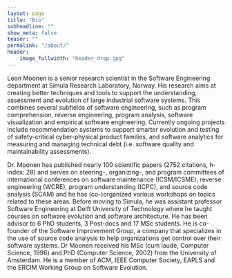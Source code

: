 ```yaml
---
layout: page
title: "Bio"
subheadline: ""
show_meta: false
teaser: ""
permalink: "/about/"
header:
    image_fullwidth: "header_drop.jpg"
---
```


Leon Moonen is a senior research scientist in the Software Engineering department at Simula Research Laboratory, Norway. His research aims at creating better techniques and tools to support the understanding, assessment and evolution of large industrial software systems. This combines several subfields of software engineering, such as program comprehension, reverse engineering, program analysis, software visualization and empirical software engineering. Currently ongoing projects include recommendation systems to support smarter evolution and testing of safety-critical cyber-physical product families, and software analytics for measuring and managing technical debt (i.e. software quality and maintainability assessments).

Dr. Moonen has published nearly 100 scientific papers (2752 citations, h-index: 28) and serves on steering-, organizing-, and program committees of international conferences on software maintenance (ICSM/ICSME), reverse engineering (WCRE), program understanding (ICPC), and source code analysis (SCAM) and he has (co-)organized various workshops on topics related to these areas. Before moving to Simula, he was assistant professor Software Engineering at Delft University of Technology where he taught courses on software evolution and software architecture. He has been advisor to 6 PhD students, 3 Post-docs and 17 MSc students. He is co-founder of the Software Improvement Group, a company that specializes in the use of source code analysis to help organizations get control over their software systems. Dr Moonen received his MSc (cum laude, Computer Science, 1996) and PhD (Computer Science, 2002) from the University of Amsterdam. He is a member of ACM, IEEE Computer Society, EAPLS and the ERCIM Working Group on Software Evolution.

